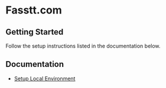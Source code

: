 Fasstt.com
==========

Getting Started
-----
Follow the setup instructions listed in the documentation below.

Documentation
-------------

* [Setup Local Environment](docs/setup.md)
